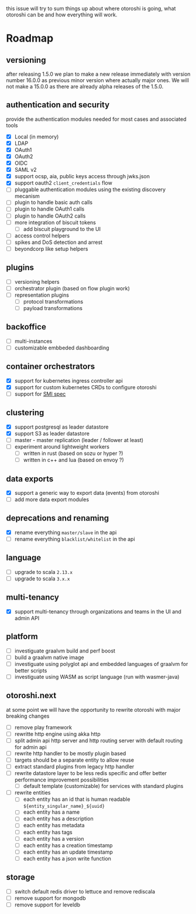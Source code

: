 this issue will try to sum things up about where otoroshi is going, what otoroshi can be and how everything will work.

# Roadmap

## versioning

after releasing 1.5.0 we plan to make a new release immediately with version number 16.0.0 as previous minor version where actually major ones. We will not make a 15.0.0 as there are already alpha releases of the 1.5.0.

## authentication and security

provide the authentication modules needed for most cases and associated tools 

- [x] Local (in memory)
- [x] LDAP
- [x] OAuth1
- [x] OAuth2
- [x] OIDC
- [x] SAML v2
- [x] support ocsp, aia, public keys access through jwks.json
- [x] support oauth2 `client_credentials` flow
- [ ] pluggable authentication modules using the existing discovery mecanism
- [ ] plugin to handle basic auth calls
- [ ] plugin to handle OAuth1 calls
- [ ] plugin to handle OAuth2 calls
- [ ] more integration of biscuit tokens
  - [ ] add biscuit playground to the UI
- [ ] access control helpers
- [ ] spikes and DoS detection and arrest
- [ ] beyondcorp like setup helpers

## plugins

- [ ] versioning helpers
- [ ] orchestrator plugin (based on flow plugin work)
- [ ] representation plugins
  - [ ] protocol transformations
  - [ ] payload transformations

## backoffice

- [ ] multi-instances
- [ ] customizable embbeded dashboarding

## container orchestrators

- [x] support for kubernetes ingress controller api
- [x] support for custom kubernetes CRDs to configure otoroshi
- [ ] support for [SMI spec](https://smi-spec.io/)

## clustering

- [x] support postgresql as leader datastore
- [x] support S3 as leader datastore
- [ ] master - master replication (leader / follower at least)
- [ ] experiment around lightweight workers
  - [ ] written in rust (based on sozu or hyper ?)
  - [ ] written in c++ and lua (based on envoy ?)

## data exports

- [x] support a generic way to export data (events) from otoroshi
- [ ] add more data export modules

## deprecations and renaming

- [x] rename everything `master/slave` in the api
- [ ] rename everything `blacklist/whitelist` in the api

## language

- [ ] upgrade to scala `2.13.x`
- [ ] upgrade to scala `3.x.x`

## multi-tenancy

- [x] support multi-tenancy through organizations and teams in the UI and admin API

## platform

- [ ] investiguate graalvm build and perf boost
- [ ] build a graalvm native image
- [ ] investiguate using polyglot api and embedded languages of graalvm for better scripts
- [ ] investiguate using WASM as script language (run with wasmer-java)

## otoroshi.next

at some point we will have the opportunity to rewrite otoroshi with major breaking changes

- [ ] remove play framework
- [ ] rewritte http engine using akka http
- [ ] split admin api http server and http routing server with default routing for admin api
- [ ] rewrite http handler to be mostly plugin based
- [ ] targets should be a separate entity to allow reuse
- [ ] extract standard plugins from legacy http handler
- [ ] rewrite datastore layer to be less redis specific and offer better performance improvement possibilities
  - [ ] default template (customizable) for services with standard plugins
- [ ] rewrite entities
  - [ ] each entity has an id that is human readable `${entity_singular_name}_${uuid}`
  - [ ] each entity has a name
  - [ ] each entity has a description
  - [ ] each entity has metadata
  - [ ] each entity has tags
  - [ ] each entity has a version
  - [ ] each entity has a creation timestamp
  - [ ] each entity has an update timestamp
  - [ ] each entity has a json write function

## storage

- [ ] switch default redis driver to lettuce and remove rediscala
- [ ] remove support for mongodb
- [ ] remove support for leveldb
